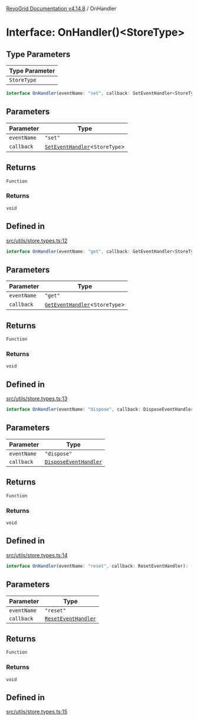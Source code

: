 [RevoGrid Documentation v4.14.8](README.md) / OnHandler

# Interface: OnHandler()\<StoreType\>

## Type Parameters

| Type Parameter |
| ------ |
| `StoreType` |

```ts
interface OnHandler(eventName: "set", callback: SetEventHandler<StoreType>): () => void
```

## Parameters

| Parameter | Type |
| ------ | ------ |
| `eventName` | `"set"` |
| `callback` | [`SetEventHandler`](TypeAlias.SetEventHandler.md)\<`StoreType`\> |

## Returns

`Function`

### Returns

`void`

## Defined in

[src/utils/store.types.ts:12](https://github.com/revolist/revogrid/blob/e548e2f67dd1ccbf7f1e03dfbe23431ad8065184/src/utils/store.types.ts#L12)

```ts
interface OnHandler(eventName: "get", callback: GetEventHandler<StoreType>): () => void
```

## Parameters

| Parameter | Type |
| ------ | ------ |
| `eventName` | `"get"` |
| `callback` | [`GetEventHandler`](TypeAlias.GetEventHandler.md)\<`StoreType`\> |

## Returns

`Function`

### Returns

`void`

## Defined in

[src/utils/store.types.ts:13](https://github.com/revolist/revogrid/blob/e548e2f67dd1ccbf7f1e03dfbe23431ad8065184/src/utils/store.types.ts#L13)

```ts
interface OnHandler(eventName: "dispose", callback: DisposeEventHandler): () => void
```

## Parameters

| Parameter | Type |
| ------ | ------ |
| `eventName` | `"dispose"` |
| `callback` | [`DisposeEventHandler`](TypeAlias.DisposeEventHandler.md) |

## Returns

`Function`

### Returns

`void`

## Defined in

[src/utils/store.types.ts:14](https://github.com/revolist/revogrid/blob/e548e2f67dd1ccbf7f1e03dfbe23431ad8065184/src/utils/store.types.ts#L14)

```ts
interface OnHandler(eventName: "reset", callback: ResetEventHandler): () => void
```

## Parameters

| Parameter | Type |
| ------ | ------ |
| `eventName` | `"reset"` |
| `callback` | [`ResetEventHandler`](TypeAlias.ResetEventHandler.md) |

## Returns

`Function`

### Returns

`void`

## Defined in

[src/utils/store.types.ts:15](https://github.com/revolist/revogrid/blob/e548e2f67dd1ccbf7f1e03dfbe23431ad8065184/src/utils/store.types.ts#L15)
